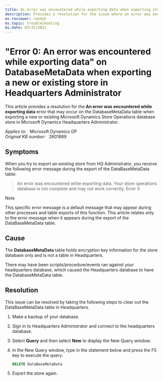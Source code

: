 ```yaml
---
title: An error was encountered while exporting data when exporting store
description: Provides a resolution for the issue where an error was encountered while exporting data when exporting a new or existing Microsoft Dynamics Store Operations database store in Microsoft Dynamics Headquarters Administrator.
ms.reviewer: randyh
ms.topic: troubleshooting
ms.date: 03/31/2021
---
```

# "Error 0: An error was encountered while exporting data" on DatabaseMetaData when exporting a new or existing store in Headquarters Administrator

This article provides a resolution for the **An error was encountered while exporting data** error that may occur on the DatabaseMetaData table when exporting a new or existing Microsoft Dynamics Store Operations database store in Microsoft Dynamics Headquarters Administrator.

_Applies to:_ &nbsp; Microsoft Dynamics GP  
_Original KB number:_ &nbsp; 2601889

## Symptoms

When you try to export an existing store from HQ Administrator, you receive the following error message during the export of the DataBaseMetaData table:

> An error was encountered while exporting data. Your store operations database is not complete and may not work correctly. Error 0

> [!NOTE]
> This specific error message is a default message that may appear during other processes and table exports of this function. This article relates only to the error message when it appears during the export of the DataBaseMetaData table.

## Cause

The **DatabaseMetaData** table holds encryption key information for the store database only and is not a table in Headquarters.

There may have been scripts/procedure/events ran against your headquarters database, which caused the Headquarters database to have the DatabaseMetaData table.

## Resolution

This issue can be resolved by taking the following steps to clear out the DataBaseMetaData table in Headquarters.

1. Make a backup of your database.
2. Sign in to Headquarters Administrator and connect to the headquarters database.
3. Select **Query** and then select **New** to display the New Query window.
4. In the New Query window, type in the statement below and press the F5 key to execute the query:

    ```sql
    DELETE DataBaseMetaData
    ```

5. Export the store again.
